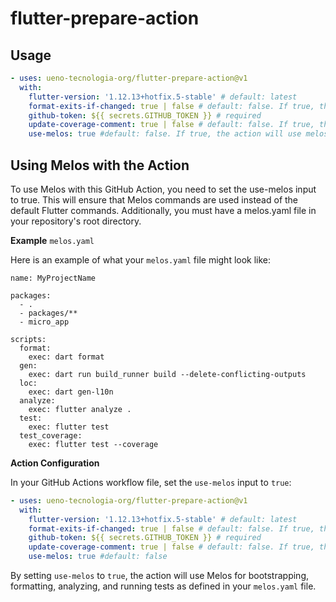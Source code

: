 # flutter-prepare-action

## Usage

```yaml
- uses: ueno-tecnologia-org/flutter-prepare-action@v1
  with:
    flutter-version: '1.12.13+hotfix.5-stable' # default: latest
    format-exits-if-changed: true | false # default: false. If true, the action will exit with code 1 if there are any files that need to be formatted.
    github-token: ${{ secrets.GITHUB_TOKEN }} # required
    update-coverage-comment: true | false # default: false. If true, the action will update the coverage comment in the PR.
    use-melos: true #default: false. If true, the action will use melos to run the flutter commands

```


## Using Melos with the Action

To use Melos with this GitHub Action, you need to set the use-melos input to true. This will ensure that Melos commands are used instead of the default Flutter commands. Additionally, you must have a melos.yaml file in your repository's root directory.

**Example** `melos.yaml`

Here is an example of what your `melos.yaml` file might look like:

```
name: MyProjectName

packages:
  - .
  - packages/**
  - micro_app

scripts:
  format:
    exec: dart format
  gen:
    exec: dart run build_runner build --delete-conflicting-outputs
  loc:
    exec: dart gen-l10n
  analyze:
    exec: flutter analyze .
  test:
    exec: flutter test
  test_coverage:
    exec: flutter test --coverage

```

**Action Configuration**

In your GitHub Actions workflow file, set the `use-melos` input to `true`:

```yaml
- uses: ueno-tecnologia-org/flutter-prepare-action@v1
  with:
    flutter-version: '1.12.13+hotfix.5-stable' # default: latest
    format-exits-if-changed: true | false # default: false. If true, the action will exit with code 1 if there are any files that need to be formatted.
    github-token: ${{ secrets.GITHUB_TOKEN }} # required
    update-coverage-comment: true | false # default: false. If true, the action will update the coverage comment in the PR.
    use-melos: true #default: false
```

By setting `use-melos` to `true`, the action will use Melos for bootstrapping, formatting, analyzing, and running tests as defined in your `melos.yaml` file.